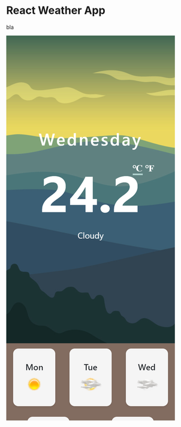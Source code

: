 # React Weather App

bla

![Alt image of result](https://github.com/avivdaniel/react-weather-app/blob/master/result.png "Optional title")

